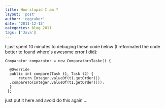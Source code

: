 ```yaml
---
title: How stupid I am ? 
layout: 'post'
author: 'eggcaker'
date: '2011-12-13'
categories: blog 2011
tags: ['Java']
---
```



I just spent 10 minutes to debuging these code below (I reformated the code
better to found where's awesome error I did):

    
    Comparator comparator = new Comparator<Task>() {
    
      @Override
      public int compare(Task t1, Task t2) {
          return Integer.valueOf(t1.getOrder())
      .compareTo(Integer.valueOf(t1.getOrder()));
      }
     };
    
    

just put it here and avoid do this again …

